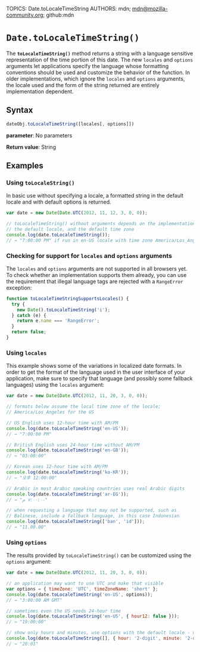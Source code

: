 TOPICS: Date.toLocaleTimeString
AUTHORS: mdn; mdn@mozilla-community.org; github:mdn

# `Date.toLocaleTimeString()`

The **`toLocaleTimeString()`** method returns a string with a language sensitive representation of
the time portion of this date. The new `locales` and `options` arguments let applications specify
the language whose formatting conventions should be used and customize the behavior of the function.
In older implementations, which ignore the `locales` and `options` arguments, the locale used and the
form of the string returned are entirely implementation dependent.

## Syntax

```javascript
dateObj.toLocaleTimeString([locales[, options]])
```

**parameter**: No parameters

**Return value**: String

## Examples

### Using `toLocaleString()`

In basic use without specifying a locale, a formatted string in the default locale and with default
options is returned.

```javascript
var date = new Date(Date.UTC(2012, 11, 12, 3, 0, 0));

// toLocaleTimeString() without arguments depends on the implementation,
// the default locale, and the default time zone
console.log(date.toLocaleTimeString());
// → "7:00:00 PM" if run in en-US locale with time zone America/Los_Angeles
```

### Checking for support for `locales` and `options` arguments

The `locales` and `options` arguments are not supported in all browsers yet. To check whether an
implementation supports them already, you can use the requirement that illegal language tags are
rejected with a `RangeError` exception:

```javascript
function toLocaleTimeStringSupportsLocales() {
  try {
    new Date().toLocaleTimeString('i');
  } catch (e) {
    return e​.name === 'RangeError';
  }
  return false;
}
```

### Using `locales`

This example shows some of the variations in localized date formats. In order to get the
format of the language used in the user interface of your application, make sure to specify that
language (and possibly some fallback languages) using the `locales` argument:

```javascript
var date = new Date(Date.UTC(2012, 11, 20, 3, 0, 0));

// formats below assume the local time zone of the locale;
// America/Los_Angeles for the US

// US English uses 12-hour time with AM/PM
console.log(date.toLocaleTimeString('en-US'));
// → "7:00:00 PM"

// British English uses 24-hour time without AM/PM
console.log(date.toLocaleTimeString('en-GB'));
// → "03:00:00"

// Korean uses 12-hour time with AM/PM
console.log(date.toLocaleTimeString('ko-KR'));
// → "오후 12:00:00"

// Arabic in most Arabic speaking countries uses real Arabic digits
console.log(date.toLocaleTimeString('ar-EG'));
// → "٧:٠٠:٠٠ م"

// when requesting a language that may not be supported, such as
// Balinese, include a fallback language, in this case Indonesian
console.log(date.toLocaleTimeString(['ban', 'id']));
// → "11.00.00"
```

### Using `options`

The results provided by `toLocaleTimeString()` can be customized using the `options` argument:

```javascript
var date = new Date(Date.UTC(2012, 11, 20, 3, 0, 0));

// an application may want to use UTC and make that visible
var options = { timeZone: 'UTC', timeZoneName: 'short' };
console.log(date.toLocaleTimeString('en-US', options));
// → "3:00:00 AM GMT"

// sometimes even the US needs 24-hour time
console.log(date.toLocaleTimeString('en-US', { hour12: false }));
// → "19:00:00"

// show only hours and minutes, use options with the default locale - use an empty array
console.log(date.toLocaleTimeString([], { hour: '2-digit', minute: '2-digit' }));
// → "20:01"
```
